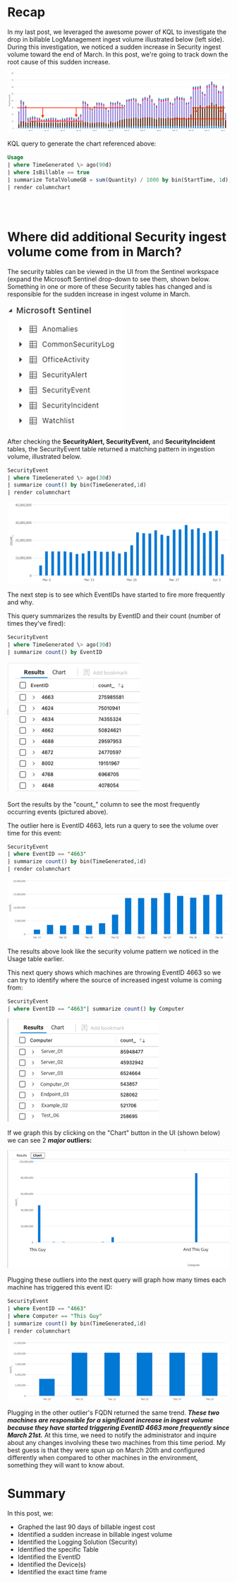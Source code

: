 # Recap

In my last post, we leveraged the awesome power of KQL to investigate the drop in billable LogManagement ingest volume illustrated below (left side). During this investigation, we noticed a sudden increase in Security ingest volume toward the end of March. In this post, we're going to track down the root cause of this sudden increase.

![](/assets/img/Detective2/Delta.png)

KQL query to generate the chart referenced above:

```sql
Usage
| where TimeGenerated \> ago(90d)
| where IsBillable == true
| summarize TotalVolumeGB = sum(Quantity) / 1000 by bin(StartTime, 1d), Solution
| render columnchart
```

<br/><br/>


# Where did additional Security ingest volume come from in March?

The security tables can be viewed in the UI from the Sentinel workspace (expand the Microsoft Sentinel drop-down to see them, shown below. Something in one or more of these Security tables has changed and is responsible for the sudden increase in ingest volume in March.

![](/assets/img/Detective2/Security_Event_Table.png)

After checking the **SecurityAlert, SecurityEvent,** and **SecurityIncident** tables, the SecurityEvent table returned a matching pattern in ingestion volume, illustrated below.

```sql
SecurityEvent
| where TimeGenerated \> ago(30d)
| summarize count() by bin(TimeGenerated,1d)
| render columnchart
```

![](/assets/img/Detective2/Security_Event_Count_Graph.png)

The next step is to see which EventIDs have started to fire more frequently and why.

This query summarizes the results by EventID and their count (number of times they've fired):

```sql
SecurityEvent
| where TimeGenerated \> ago(30d)
| summarize count() by EventID
 ```

![](/assets/img/Detective2/Events_by_EventID.png)

Sort the results by the "count\_" column to see the most frequently occurring events (pictured above).

The outlier here is EventID 4663, lets run a query to see the volume over time for this event:

```sql
SecurityEvent
| where EventID == "4663"
| summarize count() by bin(TimeGenerated,1d)
| render columnchart
```

![](/assets/img/Detective2/4663_Count_Graph.png)

The results above look like the security volume pattern we noticed in the Usage table earlier.

This next query shows which machines are throwing EventID 4663 so we can try to identify where the source of increased ingest volume is coming from:


```sql
SecurityEvent
| where EventID == "4663"| summarize count() by Computer
```

![](/assets/img/Detective2/4663_by_Computer.png)


If we graph this by clicking on the "Chart" button in the UI (shown below) we can see 2 **_major_ outliers:**

![](/assets/img/Detective2/These_Guys.png)

Plugging these outliers into the next query will graph how many times each machine has triggered this event ID:

```sql
SecurityEvent
| where EventID == "4663"
| where Computer == "This Guy"
| summarize count() by bin(TimeGenerated,1d)
| render columnchart
```

![](/assets/img/Detective2/4663_on_ThisGuy.png)

Plugging in the other outlier's FQDN returned the same trend. **_These two machines are responsible for a significant increase in ingest volume because they have started triggering EventID 4663 more frequently since March 21st._** At this time, we need to notify the administrator and inquire about any changes involving these two machines from this time period. My best guess is that they were spun up on March 20th and configured differently when compared to other machines in the environment, something they will want to know about.

# Summary

In this post, we:

- Graphed the last 90 days of billable ingest cost
- Identified a sudden increase in billable ingest volume
- Identified the Logging Solution (Security)
- Identified the specific Table
- Identified the EventID
- Identified the Device(s)
- Identified the exact time frame
